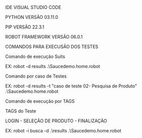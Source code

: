 IDE VISUAL STUDIO CODE

PYTHON VERSÃO           03.11.0

PIP VERSÃO              22.3.1

ROBOT FRAMEWORK VERSÃO  06.0.1

COMANDOS PARA EXECUSÃO DOS TESTES

Comando de execução Suits

EX: robot -d results .\Saucedemo.home.robot

Comando por caso de Testes

EX: robot -d results -t "caso de teste 02- Pesquisa de Produto" .\Saucedemo.home.robot

Comando de execução por TAGS

TAGS do Teste

LOGIN - SELEÇÃO DE PRODUTO - FINALIZAÇÃO

EX: robot -i busca -d .\results .\Saucedemo.home.robot